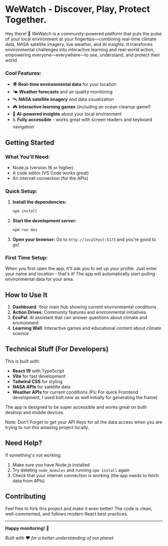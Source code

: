 # WeWatch - Discover, Play, Protect Together.

Hey there! 👋 
WeWatch is a community-powered platform that puts the pulse of your local environment at your fingertips—combining real-time climate data, NASA satellite imagery, live weather, and AI insights. It transforms environmental challenges into interactive learning and real-world action, empowering everyone—everywhere—to see, understand, and protect their world.

### Cool Features:
- 🌍 **Real-time environmental data** for your location
- 🌤️ **Weather forecasts** and air quality monitoring  
- 🛰️ **NASA satellite imagery** and data visualization
- 🎮 **Interactive learning games** (including an ocean cleanup game!)
- 🤖 **AI-powered insights** about your local environment
- ♿ **Fully accessible** - works great with screen readers and keyboard navigation

## Getting Started

### What You'll Need:
- Node.js (version 16 or higher)
- A code editor (VS Code works great)
- An internet connection (for the APIs)

### Quick Setup:

1. **Install the dependencies:**
   ```bash
   npm install
   ```

2. **Start the development server:**
   ```bash
   npm run dev
   ```

3. **Open your browser:**
   Go to `http://localhost:5173` and you're good to go!

### First Time Setup:
When you first open the app, it'll ask you to set up your profile. Just enter your name and location - that's it! The app will automatically start pulling environmental data for your area.

## How to Use It

1. **Dashboard**: Your main hub showing current environmental conditions
2. **Action Drives**: Community features and environmental initiatives  
3. **EcoPal**: AI assistant that can answer questions about climate and environment
4. **Learning Wall**: Interactive games and educational content about climate science

## Technical Stuff (For Developers)

This is built with:
- **React 19** with TypeScript
- **Vite** for fast development
- **Tailwind CSS** for styling
- **NASA APIs** for satellite data
- **Weather APIs** for current conditions
(Ps: For quick Fromtend development, I used bolt.new as well initially for generating the frame)

The app is designed to be super accessible and works great on both desktop and mobile devices.

Note: Don't Forget to get your API Keys for all the data access when you are trying to run this amazing project locally.

## Need Help?

If something's not working:
1. Make sure you have Node.js installed
2. Try deleting `node_modules` and running `npm install` again
3. Check that your internet connection is working (the app needs to fetch data from APIs)

## Contributing

Feel free to fork this project and make it even better! The code is clean, well-commented, and follows modern React best practices.

---

**Happy monitoring!** 🌱

*Built with ❤️ for a better understanding of our planet*
